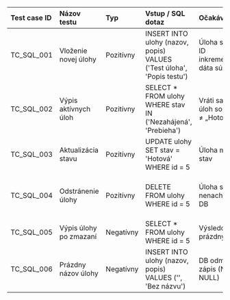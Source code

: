 | Test case ID   | Názov testu            | Typ       | Vstup / SQL dotaz                                                     | Očakávanie                                       | Reálny výsledok                                         |
|:---------------|:-----------------------|:----------|:----------------------------------------------------------------------|:-------------------------------------------------|:--------------------------------------------------------|
| TC_SQL_001     | Vloženie novej úlohy   | Pozitívny | INSERT INTO ulohy (nazov, popis) VALUES ('Test úloha', 'Popis testu') | Úloha sa uloží, ID inkrementované, dáta súhlasia | ID = napr. 5, názov = 'Test úloha', stav = 'Nezahájená' |
| TC_SQL_002     | Výpis aktívnych úloh   | Pozitívny | SELECT * FROM ulohy WHERE stav IN ('Nezahájená', 'Prebieha')          | Vráti sa zoznam úloh so stavom ≠ „Hotová“        | Záznamy s ID 1, 3, 5 (stavy: Nezahájená, Prebieha)      |
| TC_SQL_003     | Aktualizácia stavu     | Pozitívny | UPDATE ulohy SET stav = 'Hotová' WHERE id = 5                         | Úloha má nový stav                               | Záznam ID 5 má stav = 'Hotová'                          |
| TC_SQL_004     | Odstránenie úlohy      | Pozitívny | DELETE FROM ulohy WHERE id = 5                                        | Úloha sa už nenachádza v DB                      | Záznam ID 5 neexistuje, SELECT vráti prázdny výsledok            |
| TC_SQL_005     | Výpis úlohy po zmazaní | Negatívny | SELECT * FROM ulohy WHERE id = 5                                      | Výsledok je prázdny                              | Žiadny riadok nebol nájdený                             |
| TC_SQL_006     | Prázdny názov úlohy    | Negatívny | INSERT INTO ulohy (nazov, popis) VALUES ('', 'Bez názvu')             | DB odmietne zápis (NOT NULL)                     | Chyba: Column 'nazov' cannot be null / empty            |
